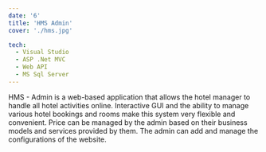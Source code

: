 ```yaml
---
date: '6'
title: 'HMS Admin'
cover: './hms.jpg'

tech:
  - Visual Studio
  - ASP .Net MVC
  - Web API
  - MS Sql Server
---
```


HMS - Admin is a web-based application that allows the hotel manager to handle all hotel activities online. Interactive GUI and the ability to manage various hotel bookings and rooms make this system very flexible and convenient. Price can be managed by the admin based on their business models and services provided by them. The admin can add and manage the configurations of the website.
